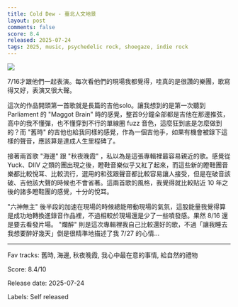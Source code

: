 ```yaml
---
title: Cold Dew - 臺北人文地景
layout: post
comments: false
score: 8.4
released: 2025-07-24
tags: 2025, music, psychedelic rock, shoegaze, indie rock
---
```


![](https://www.roomie.tw/wp-content/uploads/2025/07/%E8%87%BA%E5%8C%97%E4%BA%BA%E6%96%87%E5%9C%B0%E6%99%AF_%E5%B0%81%E9%9D%A2.jpg)

7/16才跟他們一起表演。每次看他們的現場我都覺得，哇真的是很讚的樂團，歌寫得又好，表演又很大聲。

這次的作品開頭第一首歌就是長篇的吉他solo。讓我想到的是第一次聽到 Parliament 的 "Maggot Brain" 時的感覺，整首9分鐘全部都是吉他在那邊推弦，高中的我不懂彈，也不懂穿到不行的單線圈 fuzz 音色，這麼狂到底是怎麼做到的？而 "舊時" 的吉他也給我同樣的感覺，作為一個吉他手，如果有機會被錄下這樣的聲音，應該算是達成人生里程碑了。

接著兩首歌 "海邊" 跟 "秋夜晚霞" ，私以為是這張專輯裡最容易親近的歌。感覺從 Yuck、DIIV 之類的團出現之後，瞪鞋音樂似乎又紅了起來，而這些新的瞪鞋團音樂都比較悅耳、比較流行，選用的和弦跟聲音都比較容易讓人接受，但是在破音該破、吉他該大聲的時候也不會省著。這兩首歌的風格，我覺得就比較貼近 10 年之後的諸多瞪鞋團的感覺，十分的悅耳。

"六神無主" 後半段的加速在現場的時候總能帶動現場的氣氛，這股能量我覺得算是成功地轉換進錄音作品裡，不過相較於現場還是少了一些噴發感。果然 8/16 還是要去看發片場。 "爛醉" 則是這次專輯裡我自己比較還好的歌，不過「讓我睡去 我想要醉好幾天」倒是很精準地描述了我 7/27 的心情...

---

Fav tracks: 舊時, 海邊, 秋夜晚霞, 我心中最在意的事情, 給自然的禮物

Score: 8.4/10

Release date: 2025-07-24

Labels: Self released
